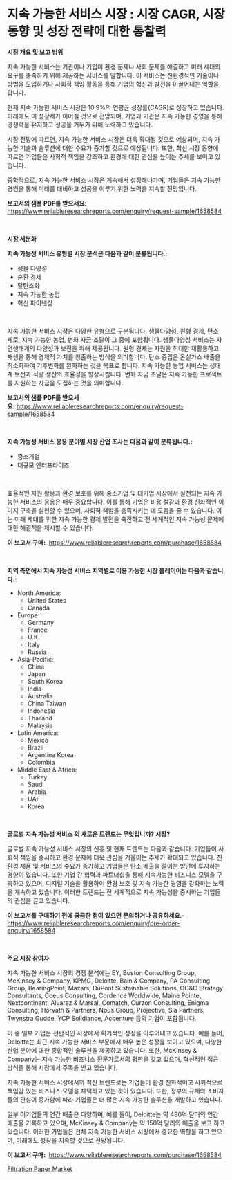 <p><h1>지속 가능한 서비스 시장 : 시장 CAGR, 시장 동향 및 성장 전략에 대한 통찰력</h1></p><p><strong>시장 개요 및 보고 범위</strong></p>
<p><p>지속 가능한 서비스는 기관이나 기업이 환경 문제나 사회 문제를 해결하고 미래 세대의 요구를 충족하기 위해 제공하는 서비스를 말합니다. 이 서비스는 친환경적인 기술이나 방법을 도입하거나 사회적 책임 활동을 통해 기업의 혁신과 발전을 이끌어내는 역할을 합니다. </p><p>현재 지속 가능한 서비스 시장은 10.9%의 연평균 성장률(CAGR)로 성장하고 있습니다. 미래에도 이 성장세가 이어질 것으로 전망되며, 기업과 기관은 지속 가능한 경영을 통해 경쟁력을 유지하고 성공을 거두기 위해 노력하고 있습니다. </p><p>시장 전망에 따르면, 지속 가능한 서비스 시장은 더욱 확대될 것으로 예상되며, 지속 가능한 기술과 솔루션에 대한 수요가 증가할 것으로 예상됩니다. 또한, 최신 시장 동향에 따르면 기업들은 사회적 책임을 강조하고 환경에 대한 관심을 높이는 추세를 보이고 있습니다. </p><p>종합적으로, 지속 가능한 서비스 시장은 계속해서 성장해나가며, 기업들은 지속 가능한 경영을 통해 미래를 대비하고 성공을 이루기 위한 노력을 지속할 전망입니다.</p></p>
<p><strong>보고서의 샘플 PDF를 받으세요:</strong> <a href="https://www.reliableresearchreports.com/enquiry/request-sample/1658584">https://www.reliableresearchreports.com/enquiry/request-sample/1658584</a></p>
<p>&nbsp;</p>
<p><strong>시장 세분화</strong></p>
<p><strong>지속 가능성 서비스 유형별 시장 분석은 다음과 같이 분류됩니다.:</strong></p>
<p><ul><li>생물 다양성</li><li>순환 경제</li><li>탈탄소화</li><li>지속 가능한 농업</li><li>혁신 파이낸싱</li></ul></p>
<p>&nbsp;</p>
<p><p>지속 가능한 서비스 시장은 다양한 유형으로 구분됩니다. 생물다양성, 원형 경제, 탄소 제로, 지속 가능한 농업, 변화 자금 조달이 그 중에 포함됩니다. 생물다양성 서비스는 자연생태계의 다양성과 보전을 위해 제공됩니다. 원형 경제는 자원을 최대한 재활용하고 재생을 통해 경제적 가치를 창출하는 방식을 의미합니다. 탄소 중립은 온실가스 배출을 최소화하여 기후변화를 완화하는 것을 목표로 합니다. 지속 가능한 농업 서비스는 생태계 보전과 식량 생산의 효율성을 향상시킵니다. 변화 자금 조달은 지속 가능한 프로젝트를 지원하는 자금을 모집하는 것을 의미합니다.</p></p>
<p><strong>보고서의 샘플 PDF를 받으세요:</strong>&nbsp;<a href="https://www.reliableresearchreports.com/enquiry/request-sample/1658584">https://www.reliableresearchreports.com/enquiry/request-sample/1658584</a></p>
<p>&nbsp;</p>
<p><strong> 지속 가능성 서비스 응용 분야별 시장 산업 조사는 다음과 같이 분류됩니다.:</strong></p>
<p><ul><li>중소기업</li><li>대규모 엔터프라이즈</li></ul></p>
<p>&nbsp;</p>
<p><p>효율적인 자원 활용과 환경 보호를 위해 중소기업 및 대기업 시장에서 실천되는 지속 가능한 서비스의 응용은 매우 중요합니다. 이를 통해 기업은 비용 절감과 환경 친화적인 이미지 구축을 실현할 수 있으며, 사회적 책임을 충족시키는 데 도움을 줄 수 있습니다. 이는 미래 세대를 위한 지속 가능한 경제 발전을 촉진하고 전 세계적인 지속 가능성 문제에 대한 해결책을 제시할 수 있습니다.</p></p>
<p><strong>이 보고서 구매:</strong>&nbsp; <a href="https://www.reliableresearchreports.com/purchase/1658584">https://www.reliableresearchreports.com/purchase/1658584</a></p>
<p>&nbsp;</p>
<p><strong>지역 측면에서 지속 가능성 서비스 지역별로 이용 가능한 시장 플레이어는 다음과 같습니다.:</strong></p>
<p><ul>
    <li>
        North America:
        <ul>
            <li>United States</li>
            <li>Canada</li>
        </ul>
    </li>
    <li>
        Europe:
        <ul>
            <li>Germany</li>
            <li>France</li>
            <li>U.K.</li>
            <li>Italy</li>
            <li>Russia</li>
        </ul>
    </li>
    <li>
        Asia-Pacific:
        <ul>
            <li>China</li>
            <li>Japan</li>
            <li>South Korea</li>
            <li>India</li>
            <li>Australia</li>
            <li>China Taiwan</li>
            <li>Indonesia</li>
            <li>Thailand</li>
            <li>Malaysia</li>
        </ul>
    </li>
    <li>
        Latin America:
        <ul>
            <li>Mexico</li>
            <li>Brazil</li>
            <li>Argentina Korea</li>
            <li>Colombia</li>
        </ul>
    </li>
    <li>
        Middle East & Africa:
        <ul>
            <li>Turkey</li>
            <li>Saudi</li>
            <li>Arabia</li>
            <li>UAE</li>
            <li>Korea</li>
        </ul>
    </li>
    </ul></p>
<p>&nbsp;</p>
<p><strong>글로벌 지속 가능성 서비스 의 새로운 트렌드는 무엇입니까? 시장?</strong></p>
<p><p>글로벌 지속 가능성 서비스 시장의 신흥 및 현재 트렌드는 다음과 같습니다. 기업들이 사회적 책임을 중시하고 환경 문제에 더욱 관심을 기울이는 추세가 확대되고 있습니다. 친환경 제품 및 서비스의 수요가 증가하고 기업들은 탄소 배출을 줄이는 방안에 투자하는 경향이 있습니다. 또한 기업 간 협력과 파트너십을 통해 지속가능한 비즈니스 모델을 구축하고 있으며, 디지털 기술을 활용하여 환경 보호 및 지속 가능한 경영을 강화하는 노력을 계속하고 있습니다. 이러한 트렌드는 전 세계적으로 지속 가능성을 중시하는 기업들의 관심을 끌고 있습니다.</p></p>
<p><strong>이 보고서를 구매하기 전에 궁금한 점이 있으면 문의하거나 공유하세요.</strong>- <a href="https://www.reliableresearchreports.com/enquiry/pre-order-enquiry/1658584">https://www.reliableresearchreports.com/enquiry/pre-order-enquiry/1658584</a></p>
<p>&nbsp;</p>
<p><strong>주요 시장 참여자</strong></p>
<p><p>지속 가능한 서비스 시장의 경쟁 분석에는 EY, Boston Consulting Group, McKinsey & Company, KPMG, Deloitte, Bain & Company, PA Consulting Group, BearingPoint, Mazars, DuPont Sustainable Solutions, OC&C Strategy Consultants, Coeus Consulting, Cordence Worldwide, Maine Pointe, Nextcontinent, Alvarez & Marsal, Comatch, Curzon Consulting, Enigma Consulting, Horváth & Partners, Nous Group, Projective, Sia Partners, Twynstra Gudde, YCP Solidiance, Accenture 등의 기업이 포함됩니다.</p><p>이 중 일부 기업은 전반적인 시장에서 획기적인 성장을 이루어내고 있습니다. 예를 들어, Deloitte는 최근 지속 가능한 서비스 부문에서 매우 높은 성장을 보이고 있으며, 다양한 산업 분야에 대한 종합적인 솔루션을 제공하고 있습니다. 또한, McKinsey & Company는 지속 가능한 비즈니스 전문가로서의 평판을 갖고 있으며, 혁신적인 접근 방식을 통해 시장에서 주목을 받고 있습니다.</p><p>지속 가능한 서비스 시장에서의 최신 트렌드로는 기업들이 환경 친화적이고 사회적으로 책임감 있는 비즈니스 모델을 채택하고 있는 것이 있습니다. 또한, 정부의 규제와 소비자들의 관심이 증가함에 따라 기업들은 더 많은 지속 가능한 솔루션을 개발하고 있습니다.</p><p>일부 이기업들의 연간 매출은 다양하며, 예를 들어, Deloitte는 약 480억 달러의 연간 매출을 기록하고 있으며, McKinsey & Company는 약 150억 달러의 매출을 보고 하고 있습니다. 이러한 기업들은 전체 지속 가능한 서비스 시장에서 중요한 역할을 하고 있으며, 미래에도 성장을 지속할 것으로 전망됩니다.</p></p>
<p><strong>이 보고서 구매:</strong>&nbsp;&nbsp;<a href="https://www.reliableresearchreports.com/purchase/1658584">https://www.reliableresearchreports.com/purchase/1658584</a></p>
<p><p><a href="https://cautious-neon-760.notion.site/Decoding-the-Filtration-Paper-Market-A-Deep-Dive-into-the-Latest-Market-Trends-Market-Segmentation-91717c510bb64a99b022ff5b9e0b7ea8">Filtration Paper Market</a></p></p>
